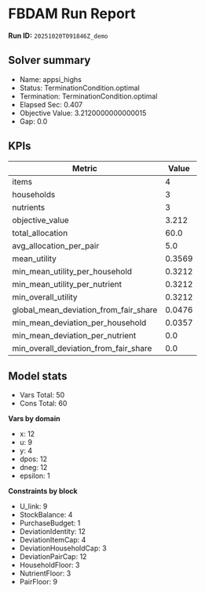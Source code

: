 # FBDAM Run Report

**Run ID:** `20251020T091846Z_demo`

## Solver summary
- Name: appsi_highs
- Status: TerminationCondition.optimal
- Termination: TerminationCondition.optimal
- Elapsed Sec: 0.407
- Objective Value: 3.2120000000000015
- Gap: 0.0

## KPIs
| Metric | Value |
|---|---|
| items | 4 |
| households | 3 |
| nutrients | 3 |
| objective_value | 3.212 |
| total_allocation | 60.0 |
| avg_allocation_per_pair | 5.0 |
| mean_utility | 0.3569 |
| min_mean_utility_per_household | 0.3212 |
| min_mean_utility_per_nutrient | 0.3212 |
| min_overall_utility | 0.3212 |
| global_mean_deviation_from_fair_share | 0.0476 |
| min_mean_deviation_per_household | 0.0357 |
| min_mean_deviation_per_nutrient | 0.0 |
| min_overall_deviation_from_fair_share | 0.0 |

## Model stats
- Vars Total: 50
- Cons Total: 60

**Vars by domain**
- x: 12
- u: 9
- y: 4
- dpos: 12
- dneg: 12
- epsilon: 1

**Constraints by block**
- U_link: 9
- StockBalance: 4
- PurchaseBudget: 1
- DeviationIdentity: 12
- DeviationItemCap: 4
- DeviationHouseholdCap: 3
- DeviationPairCap: 12
- HouseholdFloor: 3
- NutrientFloor: 3
- PairFloor: 9
